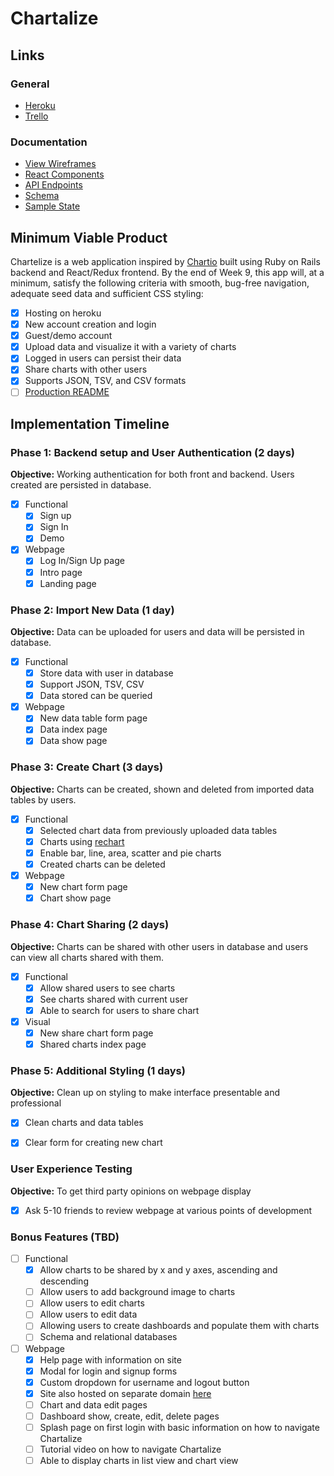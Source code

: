 # Chartalize

## Links

### General
* [Heroku][heroku]
* [Trello][trello]

[heroku]: https://chartalize.herokuapp.com
[trello]: https://trello.com/b/rcGtdv2g/a-a-full-stack-project

### Documentation
* [View Wireframes][wireframes]
* [React Components][components]
* [API Endpoints][api-endpoints]
* [Schema][schema]
* [Sample State][sample-state]

[wireframes]: wireframes
[components]: component-hierarchy.md
[api-endpoints]: api-endpoints.md
[sample-state]: sample-state.md
[schema]: schema.md

## Minimum Viable Product

Chartelize is a web application inspired by [Chartio](https://www.chartio.com) built using Ruby on Rails backend and React/Redux frontend.  By the end of Week 9, this app will, at a minimum, satisfy the following criteria with smooth, bug-free navigation, adequate seed data and
sufficient CSS styling:
- [x] Hosting on heroku
- [x] New account creation and login
- [x] Guest/demo account
- [x] Upload data and visualize it with a variety of charts
- [x] Logged in users can persist their data
- [x] Share charts with other users
- [x] Supports JSON, TSV, and CSV formats
- [ ] [Production README](docs/production_readme.md)

## Implementation Timeline

### Phase 1: Backend setup and User Authentication (2 days)

**Objective:** Working authentication for both front and backend. Users created are persisted in database.

- [x] Functional
  - [x] Sign up
  - [x] Sign In
  - [x] Demo
- [x] Webpage
  - [x] Log In/Sign Up page
  - [x] Intro page
  - [x] Landing page

### Phase 2: Import New Data (1 day)

**Objective:** Data can be uploaded for users and data will be persisted in database.

- [x] Functional
  - [x] Store data with user in database
  - [x] Support JSON, TSV, CSV
  - [x] Data stored can be queried
- [x] Webpage
  - [x] New data table form page
  - [x] Data index page
  - [x] Data show page

### Phase 3: Create Chart (3 days)

**Objective:** Charts can be created, shown and deleted from imported data tables by users.

- [x] Functional
  - [x] Selected chart data from previously uploaded data tables
  - [x] Charts using [rechart](http://recharts.org/#/en-US/)
  - [x] Enable bar, line, area, scatter and pie charts
  - [x] Created charts can be deleted
- [x] Webpage
  - [x] New chart form page
  - [x] Chart show page

### Phase 4: Chart Sharing (2 days)

**Objective:** Charts can be shared with other users in database and users can view all charts shared with them.

- [x] Functional
  - [x] Allow shared users to see charts
  - [x] See charts shared with current user
  - [x] Able to search for users to share chart
- [x] Visual
  - [x] New share chart form page
  - [x] Shared charts index page

### Phase 5: Additional Styling (1 days)

**Objective:** Clean up on styling to make interface presentable and professional

- [x] Clean charts and data tables
- [x] Clear form for creating new chart


### User Experience Testing

**Objective:** To get third party opinions on webpage display

- [x] Ask 5-10 friends to review webpage at various points of development

### Bonus Features (TBD)
- [ ] Functional
  - [x] Allow charts to be shared by x and y axes, ascending and descending
  - [ ] Allow users to add background image to charts
  - [ ] Allow users to edit charts
  - [ ] Allow users to edit data
  - [ ] Allowing users to create dashboards and populate them with charts
  - [ ] Schema and relational databases
- [ ] Webpage
  - [x] Help page with information on site
  - [x] Modal for login and signup forms
  - [x] Custom dropdown for username and logout button
  - [x] Site also hosted on separate domain [here](http://chartalize.com)
  - [ ] Chart and data edit pages
  - [ ] Dashboard show, create, edit, delete pages
  - [ ] Splash page on first login with basic information on how to navigate Chartalize
  - [ ] Tutorial video on how to navigate Chartalize
  - [ ] Able to display charts in list view and chart view
